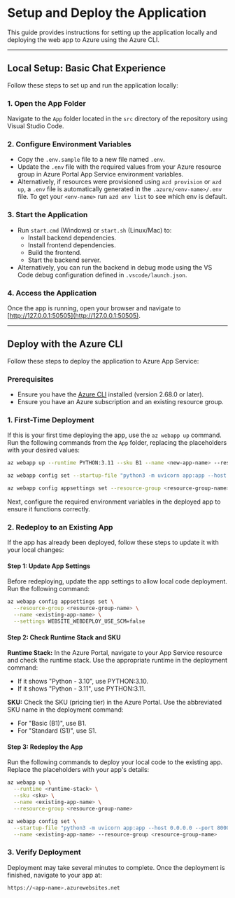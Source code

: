 # Setup and Deploy the Application

This guide provides instructions for setting up the application locally and deploying the web app to Azure using the Azure CLI.

---

## Local Setup: Basic Chat Experience

Follow these steps to set up and run the application locally:

### 1. Open the App Folder
Navigate to the `App` folder located in the `src` directory of the repository using Visual Studio Code.

### 2. Configure Environment Variables
- Copy the `.env.sample` file to a new file named `.env`.
- Update the `.env` file with the required values from your Azure resource group in Azure Portal App Service environment variables.
- Alternatively, if resources were
provisioned using `azd provision` or `azd up`, a `.env` file is automatically generated in the `.azure/<env-name>/.env`
file. To get your `<env-name>` run `azd env list` to see which env is default.

### 3. Start the Application
- Run `start.cmd` (Windows) or `start.sh` (Linux/Mac) to:
  - Install backend dependencies.
  - Install frontend dependencies.
  - Build the frontend.
  - Start the backend server.
- Alternatively, you can run the backend in debug mode using the VS Code debug configuration defined in `.vscode/launch.json`.

### 4. Access the Application
Once the app is running, open your browser and navigate to [http://127.0.0.1:50505](http://127.0.0.1:50505).

---

## Deploy with the Azure CLI

Follow these steps to deploy the application to Azure App Service:

### Prerequisites
- Ensure you have the [Azure CLI](https://learn.microsoft.com/en-us/cli/azure/install-azure-cli) installed (version 2.68.0 or later).
- Ensure you have an Azure subscription and an existing resource group.

### 1. First-Time Deployment
If this is your first time deploying the app, use the `az webapp up` command. Run the following commands from the `App` folder, replacing the placeholders with your desired values:

```sh
az webapp up --runtime PYTHON:3.11 --sku B1 --name <new-app-name> --resource-group <resource-group-name> --location <azure-region> --subscription <subscription-id>

az webapp config set --startup-file "python3 -m uvicorn app:app --host 0.0.0.0 --port 8000" --name <new-app-name>  --resource-group <resource-group-name>

az webapp config appsettings set --resource-group <resource-group-name> --name <new-app-name> --settings WEBSITES_PORT=8000
```

Next, configure the required environment variables in the deployed app to ensure it functions correctly.

### 2. Redeploy to an Existing App

If the app has already been deployed, follow these steps to update it with your local changes:

#### Step 1: Update App Settings
Before redeploying, update the app settings to allow local code deployment. Run the following command:

```sh
az webapp config appsettings set \
  --resource-group <resource-group-name> \
  --name <existing-app-name> \
  --settings WEBSITE_WEBDEPLOY_USE_SCM=false
```

#### Step 2: Check Runtime Stack and SKU
**Runtime Stack:**
In the Azure Portal, navigate to your App Service resource and check the runtime stack. Use the appropriate runtime in the deployment command:
- If it shows "Python - 3.10", use PYTHON:3.10.
- If it shows "Python - 3.11", use PYTHON:3.11.

**SKU:**
Check the SKU (pricing tier) in the Azure Portal. Use the abbreviated SKU name in the deployment command:
- For "Basic (B1)", use B1.
- For "Standard (S1)", use S1.

#### Step 3: Redeploy the App
Run the following commands to deploy your local code to the existing app. Replace the placeholders with your app's details:

```sh
az webapp up \
  --runtime <runtime-stack> \
  --sku <sku> \
  --name <existing-app-name> \
  --resource-group <resource-group-name>

az webapp config set \
  --startup-file "python3 -m uvicorn app:app --host 0.0.0.0 --port 8000" \
  --name <existing-app-name> --resource-group <resource-group-name>
```

### 3. Verify Deployment
Deployment may take several minutes to complete.
Once the deployment is finished, navigate to your app at:
```sh
https://<app-name>.azurewebsites.net
```
